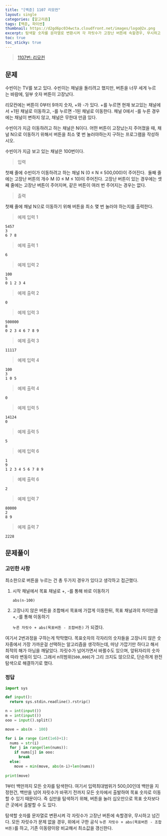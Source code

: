 ```yaml
---
title: "[백준] 1107 리모컨"
layout: single
categories: [알고리즘]
tags: [백준, 파이썬]
thumbnail: https://d2gd6pc034wcta.cloudfront.net/images/logo@2x.png
excerpt: 탐색할 숫자를 문자열로 변환시켜 각 자릿수가 고장난 버튼에 속할경우, 무시하고 넘긴다. 모든 자릿수가 문제 없을 경우, 위에서 구한 공식 `누른 자릿수 + abs(목표버튼 - 조합버튼)`를 하고, 기존 이동량이랑 비교해서 최소값을 갱신한다.
toc: true
toc_sticky: true
---
```


>[1107번: 리모컨](https://www.acmicpc.net/problem/1107)
>

## 문제

수빈이는 TV를 보고 있다. 수빈이는 채널을 돌리려고 했지만, 버튼을 너무 세게 누르는 바람에, 일부 숫자 버튼이 고장났다.

리모컨에는 버튼이 0부터 9까지 숫자, +와 -가 있다. +를 누르면 현재 보고있는 채널에서 +1된 채널로 이동하고, -를 누르면 -1된 채널로 이동한다. 채널 0에서 -를 누른 경우에는 채널이 변하지 않고, 채널은 무한대 만큼 있다.

수빈이가 지금 이동하려고 하는 채널은 N이다. 어떤 버튼이 고장났는지 주어졌을 때, 채널 N으로 이동하기 위해서 버튼을 최소 몇 번 눌러야하는지 구하는 프로그램을 작성하시오.

수빈이가 지금 보고 있는 채널은 100번이다.

> 입력

첫째 줄에 수빈이가 이동하려고 하는 채널 N (0 ≤ N ≤ 500,000)이 주어진다.  둘째 줄에는 고장난 버튼의 개수 M (0 ≤ M ≤ 10)이 주어진다. 고장난 버튼이 있는 경우에는 셋째 줄에는 고장난 버튼이 주어지며, 같은 버튼이 여러 번 주어지는 경우는 없다.

> 출력

첫째 줄에 채널 N으로 이동하기 위해 버튼을 최소 몇 번 눌러야 하는지를 출력한다.

> 예제 입력 1

```
5457
3
6 7 8
```

> 예제 출력 1

```
6
```

> 예제 입력 2

```
100
5
0 1 2 3 4
```

> 예제 출력 2

```
0
```

> 예제 입력 3

```
500000
8
0 2 3 4 6 7 8 9
```

> 예제 출력 3

```
11117
```

> 예제 입력 4

```
100
3
1 0 5
```

> 예제 출력 4

```
0
```

> 예제 입력 5

```
14124
0
```

> 예제 출력 5

```
5
```

> 예제 입력 6

```
1
9
1 2 3 4 5 6 7 8 9
```

> 예제 출력 6

```
2
```

> 예제 입력 7

```
80000
2
8 9
```

> 예제 출력 7

```
2228
```

## 문제풀이
### 고민한 사항
최소한으로 버튼을 누르는 건 총 두가지 경우가 있다고 생각하고 접근했다.

1. 시작 채널에서 목표 채널로 +, -를 통해 바로 이동하기
    
    `abs(n-100)`
    
2. 고장나지 않은 버튼을 조합해서 목표에 가깝게 이동한뒤, 목표 채널과의 차이만큼 +,-를 통해 이동하기
    
    `누른 자릿수 + abs(목표버튼 - 조합버튼)` 가 되겠다.
    

여기서 2번과정을 구하는게 막막했다. 목표숫자의 각자리의 숫자들을 고장나지 않은 숫자중에서 가장 가까운걸 선택하는 알고리즘을 생각하는데, 마냥 가깝기만 하다고 해서 최적의 해가 아님을 깨달았다. 자릿수가 넘어가면서 바뀔수도 있으며, 앞뒤자리의 숫자에 따라 변동이 있다. 그래서 n의범위(`500,000`)가 그리 크지도 않으므로, 단순하게 완전탐색으로 해결하기로 했다.

### 정답

```python
import sys

def input():
  return sys.stdin.readline().rstrip()

n = int(input())
m = int(input())
ooo = input().split()

move = abs(n - 100)

for i in range (int(1e6)+1):
  nums = str(i)
  for j in range(len(nums)):
    if nums[j] in ooo:
      break
  else:
    move = min(move, abs(n-i)+len(nums))
      
print(move)
```

1부터 백만까지 모든 숫자를 탐색한다. 여기서 입력최대범위가 500,00인데 백만을 지정한건, 백만을 넘어 자릿수가 바뀌기 전까지 모든 숫자에서 출발하여 목표 숫자로 이동할 수 있기 때문이다. 즉 십만을 탐색하기 위해, 버튼을 눌러 십오만으로 목표 숫자보다 큰 곳에서 출발할 수 도 있다.

탐색할 숫자를 문자열로 변환시켜 각 자릿수가 고장난 버튼에 속할경우, 무시하고 넘긴다. 모든 자릿수가 문제 없을 경우, 위에서 구한 공식 `누른 자릿수 + abs(목표버튼 - 조합버튼)`를 하고, 기존 이동량이랑 비교해서 최소값을 갱신한다.